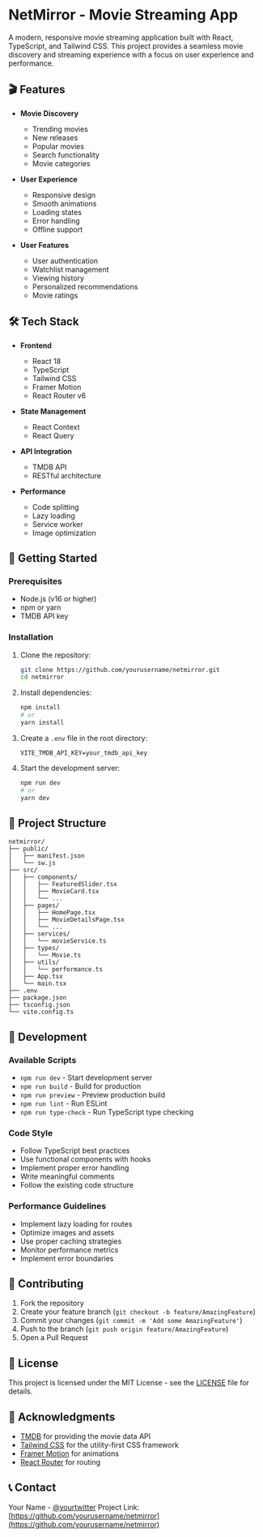 # NetMirror - Movie Streaming App

A modern, responsive movie streaming application built with React, TypeScript, and Tailwind CSS. This project provides a seamless movie discovery and streaming experience with a focus on user experience and performance.

## 🎬 Features

- **Movie Discovery**
  - Trending movies
  - New releases
  - Popular movies
  - Search functionality
  - Movie categories

- **User Experience**
  - Responsive design
  - Smooth animations
  - Loading states
  - Error handling
  - Offline support

- **User Features**
  - User authentication
  - Watchlist management
  - Viewing history
  - Personalized recommendations
  - Movie ratings

## 🛠️ Tech Stack

- **Frontend**
  - React 18
  - TypeScript
  - Tailwind CSS
  - Framer Motion
  - React Router v6

- **State Management**
  - React Context
  - React Query

- **API Integration**
  - TMDB API
  - RESTful architecture

- **Performance**
  - Code splitting
  - Lazy loading
  - Service worker
  - Image optimization

## 🚀 Getting Started

### Prerequisites

- Node.js (v16 or higher)
- npm or yarn
- TMDB API key

### Installation

1. Clone the repository:
   ```bash
   git clone https://github.com/yourusername/netmirror.git
   cd netmirror
   ```

2. Install dependencies:
   ```bash
   npm install
   # or
   yarn install
   ```

3. Create a `.env` file in the root directory:
   ```env
   VITE_TMDB_API_KEY=your_tmdb_api_key
   ```

4. Start the development server:
   ```bash
   npm run dev
   # or
   yarn dev
   ```

## 📁 Project Structure

```
netmirror/
├── public/
│   ├── manifest.json
│   └── sw.js
├── src/
│   ├── components/
│   │   ├── FeaturedSlider.tsx
│   │   ├── MovieCard.tsx
│   │   └── ...
│   ├── pages/
│   │   ├── HomePage.tsx
│   │   ├── MovieDetailsPage.tsx
│   │   └── ...
│   ├── services/
│   │   └── movieService.ts
│   ├── types/
│   │   └── Movie.ts
│   ├── utils/
│   │   └── performance.ts
│   ├── App.tsx
│   └── main.tsx
├── .env
├── package.json
├── tsconfig.json
└── vite.config.ts
```

## 🔧 Development

### Available Scripts

- `npm run dev` - Start development server
- `npm run build` - Build for production
- `npm run preview` - Preview production build
- `npm run lint` - Run ESLint
- `npm run type-check` - Run TypeScript type checking

### Code Style

- Follow TypeScript best practices
- Use functional components with hooks
- Implement proper error handling
- Write meaningful comments
- Follow the existing code structure

### Performance Guidelines

- Implement lazy loading for routes
- Optimize images and assets
- Use proper caching strategies
- Monitor performance metrics
- Implement error boundaries

## 🤝 Contributing

1. Fork the repository
2. Create your feature branch (`git checkout -b feature/AmazingFeature`)
3. Commit your changes (`git commit -m 'Add some AmazingFeature'`)
4. Push to the branch (`git push origin feature/AmazingFeature`)
5. Open a Pull Request

## 📝 License

This project is licensed under the MIT License - see the [LICENSE](LICENSE) file for details.

## 🙏 Acknowledgments

- [TMDB](https://www.themoviedb.org/) for providing the movie data API
- [Tailwind CSS](https://tailwindcss.com/) for the utility-first CSS framework
- [Framer Motion](https://www.framer.com/motion/) for animations
- [React Router](https://reactrouter.com/) for routing

## 📞 Contact

Your Name - [@yourtwitter](https://twitter.com/yourtwitter)
Project Link: [https://github.com/yourusername/netmirror](https://github.com/yourusername/netmirror) 